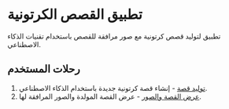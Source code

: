 # تطبيق القصص الكرتونية

تطبيق لتوليد قصص كرتونية مع صور مرافقة للقصص باستخدام تقنيات الذكاء الاصطناعي.

## رحلات المستخدم

1. [توليد قصة](docs/journeys/generate-story.md) - إنشاء قصة كرتونية جديدة باستخدام الذكاء الاصطناعي.
2. [عرض القصة والصور](docs/journeys/view-story.md) - عرض القصة المولدة والصور المرافقة لها.